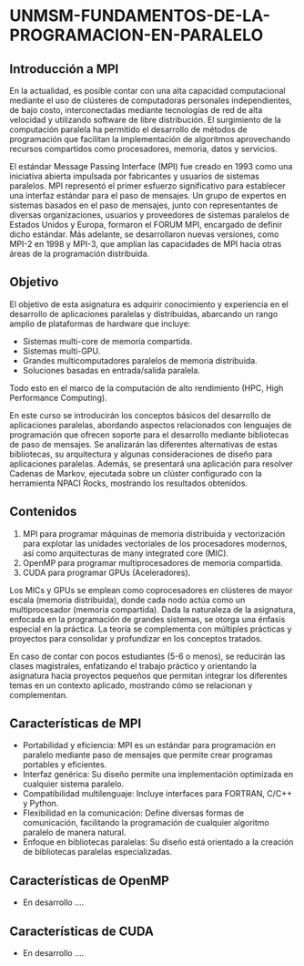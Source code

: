 # UNMSM-FUNDAMENTOS-DE-LA-PROGRAMACION-EN-PARALELO

## Introducción a MPI

En la actualidad, es posible contar con una alta capacidad computacional mediante el uso de clústeres de computadoras personales independientes, de bajo costo, interconectadas mediante tecnologías de red de alta velocidad y utilizando software de libre distribución. El surgimiento de la computación paralela ha permitido el desarrollo de métodos de programación que facilitan la implementación de algoritmos aprovechando recursos compartidos como procesadores, memoria, datos y servicios.

El estándar Message Passing Interface (MPI) fue creado en 1993 como una iniciativa abierta impulsada por fabricantes y usuarios de sistemas paralelos. MPI representó el primer esfuerzo significativo para establecer una interfaz estándar para el paso de mensajes. Un grupo de expertos en sistemas basados en el paso de mensajes, junto con representantes de diversas organizaciones, usuarios y proveedores de sistemas paralelos de Estados Unidos y Europa, formaron el FORUM MPI, encargado de definir dicho estándar. Más adelante, se desarrollaron nuevas versiones, como MPI-2 en 1998 y MPI-3, que amplían las capacidades de MPI hacia otras áreas de la programación distribuida.

## Objetivo

El objetivo de esta asignatura es adquirir conocimiento y experiencia en el desarrollo de aplicaciones paralelas y distribuidas, abarcando un rango amplio de plataformas de hardware que incluye:

* Sistemas multi-core de memoria compartida.
* Sistemas multi-GPU.
* Grandes multicomputadores paralelos de memoria distribuida.
* Soluciones basadas en entrada/salida paralela.

Todo esto en el marco de la computación de alto rendimiento (HPC, High Performance Computing).

En este curso se introducirán los conceptos básicos del desarrollo de aplicaciones paralelas, abordando aspectos relacionados con lenguajes de programación que ofrecen soporte para el desarrollo mediante bibliotecas de paso de mensajes. Se analizarán las diferentes alternativas de estas bibliotecas, su arquitectura y algunas consideraciones de diseño para aplicaciones paralelas. Además, se presentará una aplicación para resolver Cadenas de Markov, ejecutada sobre un clúster configurado con la herramienta NPACI Rocks, mostrando los resultados obtenidos.

## Contenidos

1. MPI para programar máquinas de memoria distribuida y vectorización para explotar las unidades vectoriales de los procesadores modernos, así como arquitecturas de many integrated core (MIC).
2. OpenMP para programar multiprocesadores de memoria compartida.
3. CUDA para programar GPUs (Aceleradores).

Los MICs y GPUs se emplean como coprocesadores en clústeres de mayor escala (memoria distribuida), donde cada nodo actúa como un multiprocesador (memoria compartida). Dada la naturaleza de la asignatura, enfocada en la programación de grandes sistemas, se otorga una énfasis especial en la práctica. La teoría se complementa con múltiples prácticas y proyectos para consolidar y profundizar en los conceptos tratados.

En caso de contar con pocos estudiantes (5-6 o menos), se reducirán las clases magistrales, enfatizando el trabajo práctico y orientando la asignatura hacia proyectos pequeños que permitan integrar los diferentes temas en un contexto aplicado, mostrando cómo se relacionan y complementan.

## Características de MPI

* Portabilidad y eficiencia: MPI es un estándar para programación en paralelo mediante paso de mensajes que permite crear programas portables y eficientes.
* Interfaz genérica: Su diseño permite una implementación optimizada en cualquier sistema paralelo.
* Compatibilidad multilenguaje: Incluye interfaces para FORTRAN, C/C++ y Python.
* Flexibilidad en la comunicación: Define diversas formas de comunicación, facilitando la programación de cualquier algoritmo paralelo de manera natural.
* Enfoque en bibliotecas paralelas: Su diseño está orientado a la creación de bibliotecas paralelas especializadas.

## Características de OpenMP
* En desarrollo ....
## Características de CUDA
* En desarrollo ....

